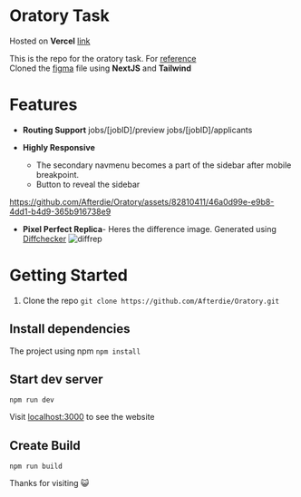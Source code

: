 # Oratory Task
Hosted on **Vercel** [link](https://oratory-gamma.vercel.app)

This is the repo for the oratory task. For [reference](https://x.com/itsharshag/status/1805211511360483723)  
Cloned the [figma]([https://figma.com/design/1PsDL6m6lgnCK9Fs6x1fUX/Job-preview-dashboard](https://figma.com/design/1PsDL6m6lgnCK9Fs6x1fUX/Job-preview-dashboard)) file using **NextJS** and **Tailwind**

# Features
 - **Routing Support**
 jobs/[jobID]/preview
 jobs/[jobID]/applicants

- **Highly Responsive**
	- The secondary navmenu becomes a part of the sidebar after mobile breakpoint.
	- Button to reveal the sidebar


https://github.com/Afterdie/Oratory/assets/82810411/46a0d99e-e9b8-4dd1-b4d9-365b916738e9



- **Pixel Perfect Replica**- Heres the difference image. Generated using [Diffchecker](https://www.diffchecker.com/image-compare/)
![diffrep](https://github.com/Afterdie/Oratory/assets/82810411/ceabf736-675e-446a-9da2-0cfad7e9311a)

# Getting Started
1. Clone the repo 
```git clone https://github.com/Afterdie/Oratory.git```

## Install dependencies

The project using npm
```npm install```

## Start dev server

```npm run dev```

Visit [localhost:3000](http://localhost:3000) to see the website

## Create Build

```npm run build```

Thanks for visiting 😺
